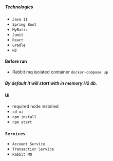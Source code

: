 ##### Technologies
- `Java 11`
- `Spring Boot`
- `MyBatis`
- `Junit`
- `React`
- `Gradle`
- `H2`

#### Before run
- Rabbit mq isolated container `docker-compose up`

##### By default it will start with in memory H2 db.

#### UI
- required node installed
- `cd ui`
- `npm install`
- `npm start`

### `Services`

- `Account Service`
- `Transaction Service`
- `Rabbit MQ`




